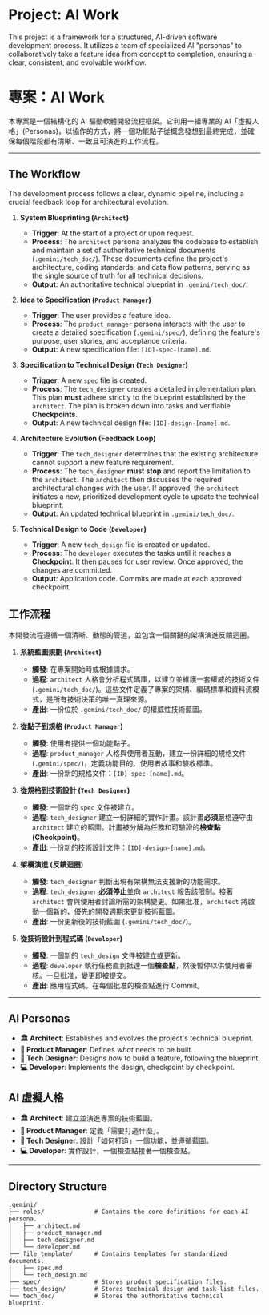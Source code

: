# Project: AI Work

This project is a framework for a structured, AI-driven software development process. It utilizes a team of specialized AI "personas" to collaboratively take a feature idea from concept to completion, ensuring a clear, consistent, and evolvable workflow.

# 專案：AI Work

本專案是一個結構化的 AI 驅動軟體開發流程框架。它利用一組專業的 AI「虛擬人格」(Personas)，以協作的方式，將一個功能點子從概念發想到最終完成，並確保每個階段都有清晰、一致且可演進的工作流程。

---

## The Workflow

The development process follows a clear, dynamic pipeline, including a crucial feedback loop for architectural evolution.

1.  **System Blueprinting (`Architect`)**
    *   **Trigger**: At the start of a project or upon request.
    *   **Process**: The `architect` persona analyzes the codebase to establish and maintain a set of authoritative technical documents (`.gemini/tech_doc/`). These documents define the project's architecture, coding standards, and data flow patterns, serving as the single source of truth for all technical decisions.
    *   **Output**: An authoritative technical blueprint in `.gemini/tech_doc/`.

2.  **Idea to Specification (`Product Manager`)**
    *   **Trigger**: The user provides a feature idea.
    *   **Process**: The `product_manager` persona interacts with the user to create a detailed specification (`.gemini/spec/`), defining the feature's purpose, user stories, and acceptance criteria.
    *   **Output**: A new specification file: `[ID]-spec-[name].md`.

3.  **Specification to Technical Design (`Tech Designer`)**
    *   **Trigger**: A new `spec` file is created.
    *   **Process**: The `tech_designer` creates a detailed implementation plan. This plan **must** adhere strictly to the blueprint established by the `architect`. The plan is broken down into tasks and verifiable **Checkpoints**.
    *   **Output**: A new technical design file: `[ID]-design-[name].md`.

4.  **Architecture Evolution (Feedback Loop)**
    *   **Trigger**: The `tech_designer` determines that the existing architecture cannot support a new feature requirement.
    *   **Process**: The `tech_designer` **must stop** and report the limitation to the `architect`. The `architect` then discusses the required architectural changes with the user. If approved, the `architect` initiates a new, prioritized development cycle to update the technical blueprint.
    *   **Output**: An updated technical blueprint in `.gemini/tech_doc/`.

5.  **Technical Design to Code (`Developer`)**
    *   **Trigger**: A new `tech_design` file is created or updated.
    *   **Process**: The `developer` executes the tasks until it reaches a **Checkpoint**. It then pauses for user review. Once approved, the changes are committed.
    *   **Output**: Application code. Commits are made at each approved checkpoint.

## 工作流程

本開發流程遵循一個清晰、動態的管道，並包含一個關鍵的架構演進反饋迴圈。

1.  **系統藍圖規劃 (`Architect`)**
    *   **觸發**: 在專案開始時或根據請求。
    *   **過程**: `architect` 人格會分析程式碼庫，以建立並維護一套權威的技術文件 (`.gemini/tech_doc/`)。這些文件定義了專案的架構、編碼標準和資料流模式，是所有技術決策的唯一真理來源。
    *   **產出**: 一份位於 `.gemini/tech_doc/` 的權威性技術藍圖。

2.  **從點子到規格 (`Product Manager`)**
    *   **觸發**: 使用者提供一個功能點子。
    *   **過程**: `product_manager` 人格與使用者互動，建立一份詳細的規格文件 (`.gemini/spec/`)，定義功能目的、使用者故事和驗收標準。
    *   **產出**: 一份新的規格文件：`[ID]-spec-[name].md`。

3.  **從規格到技術設計 (`Tech Designer`)**
    *   **觸發**: 一個新的 `spec` 文件被建立。
    *   **過程**: `tech_designer` 建立一份詳細的實作計畫。該計畫**必須**嚴格遵守由 `architect` 建立的藍圖。計畫被分解為任務和可驗證的**檢查點 (Checkpoint)**。
    *   **產出**: 一份新的技術設計文件：`[ID]-design-[name].md`。

4.  **架構演進 (反饋迴圈)**
    *   **觸發**: `tech_designer` 判斷出現有架構無法支援新的功能需求。
    *   **過程**: `tech_designer` **必須停止**並向 `architect` 報告該限制。接著 `architect` 會與使用者討論所需的架構變更。如果批准，`architect` 將啟動一個新的、優先的開發週期來更新技術藍圖。
    *   **產出**: 一份更新後的技術藍圖 (`.gemini/tech_doc/`)。

5.  **從技術設計到程式碼 (`Developer`)**
    *   **觸發**: 一個新的 `tech_design` 文件被建立或更新。
    *   **過程**: `developer` 執行任務直到抵達一個**檢查點**，然後暫停以供使用者審核。一旦批准，變更即被提交。
    *   **產出**: 應用程式碼。在每個批准的檢查點進行 Commit。

---

## AI Personas

-   **🏛️ Architect**: Establishes and evolves the project's technical blueprint.
-   **🤖 Product Manager**: Defines *what* needs to be built.
-   **🎨 Tech Designer**: Designs *how* to build a feature, following the blueprint.
-   **💻 Developer**: Implements the design, checkpoint by checkpoint.

## AI 虛擬人格

-   **🏛️ Architect**: 建立並演進專案的技術藍圖。
-   **🤖 Product Manager**: 定義「需要打造什麼」。
-   **🎨 Tech Designer**: 設計「如何打造」一個功能，並遵循藍圖。
-   **💻 Developer**: 實作設計，一個檢查點接著一個檢查點。

---

## Directory Structure

```
.gemini/
├── roles/              # Contains the core definitions for each AI persona.
│   ├── architect.md
│   ├── product_manager.md
│   ├── tech_designer.md
│   └── developer.md
├── file_template/      # Contains templates for standardized documents.
│   ├── spec.md
│   └── tech_design.md
├── spec/               # Stores product specification files.
├── tech_design/        # Stores technical design and task-list files.
└── tech_doc/           # Stores the authoritative technical blueprint.
```
